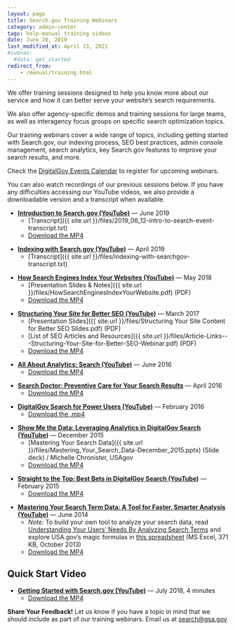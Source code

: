 ```yaml
---
layout: page
title: Search.gov Training Webinars
category: admin-center
tags: help-manual training videos
date: June 20, 2019
last_modified_at: April 13, 2021
#subnav:
  #data: get_started
redirect_from:
    - /manual/training.html
---
```


We offer training sessions designed to help you know more about our service and how it can better serve your website’s search requirements. 

We also offer agency-specific demos and training sessions for large teams, as well as interagency focus groups on specific search optimization topics.

Our training webinars cover a wide range of topics, including getting started with Search.gov, our indexing process, SEO best practices, admin console management, search analytics, key Search.gov features to improve your search results, and more.

Check the [DigitalGov Events Calendar](https://www.digital.gov/events/) to register for upcoming webinars.

You can also watch recordings of our previous sessions below. If you have any difficulties accessing our YouTube videos, we also provide a downloadable version and a transcript when available.

<a id="intro-to-search-gov"></a>
* **[Introduction to Search.gov (YouTube)](https://youtu.be/niT9kU6AfP8)** &mdash; June 2019
  * [Transcript]({{ site.url }}/files/2019_06_12-intro-to-search-event-transcript.txt)
  * [Download the MP4](https://dgsearch-images.s3.amazonaws.com/media/2019_06_12-intro-to-search.mp4)

<a id="indexing-with-searchgov"></a>
* **[Indexing with Search.gov (YouTube)](https://youtu.be/zxyJVrxWVmg)** &mdash; April 2019
  * [Transcript]({{ site.url }}/files/indexing-with-searchgov-transcript.txt)

<a id="how-engines-index"></a>
* **[How Search Engines Index Your Websites (YouTube)](https://youtu.be/THhe3Z7XSxg)** &mdash; May 2018
  * [Presentation Slides & Notes]({{ site.url }}/files/HowSearchEnginesIndexYourWebsite.pdf) (PDF)
  * [Download the MP4](https://d3qcdigd1fhos0.cloudfront.net/media/howsearchenginesindex.mp4)

<a id="site-structure-better-seo"></a>
* **[Structuring Your Site for Better SEO (YouTube)](https://youtu.be/2t5JM5slNSA)** &mdash; March 2017
  * [Presentation Slides]({{ site.url }}/files/Structuring Your Site Content for Better SEO Slides.pdf) (PDF)
  * [List of SEO Articles and Resources]({{ site.url }}/files/Article-Links---Structuring-Your-Site-for-Better-SEO-Webinar.pdf) (PDF)
  * [Download the MP4](https://d3qcdigd1fhos0.cloudfront.net/media/Structuring+Your+Site+for+Better+SEO_051117.mp4)

<a id="all-about-analytics"></a>
* **[All About Analytics: Search (YouTube)](https://youtu.be/xL6ipNKPW_Y)** &mdash; June 2016
  * [Download the MP4](https://d3qcdigd1fhos0.cloudfront.net/media/allaboutanalytics.mp4)

<a id="search-doctor"></a>
* **[Search Doctor: Preventive Care for Your Search Results](https://youtu.be/Wr767ENce_4)** &mdash; April 2016
  * [Download the MP4](https://d3qcdigd1fhos0.cloudfront.net/media/searchdoctor.mp4)

<a id="power-users"></a>
* **[DigitalGov Search for Power Users (YouTube)](https://youtu.be/P47ccZb6Fzc)** &mdash; February 2016
  * [Download the .mp4](https://d3qcdigd1fhos0.cloudfront.net/media/powerusers.mp4)

<a id="show-me-the-data"></a>
* **[Show Me the Data: Leveraging Analytics in DigitalGov Search (YouTube)](https://youtu.be/zMft4VkYZug)** &mdash; December 2015
  * [Mastering Your Search Data]({{ site.url }}/files/Mastering_Your_Search_Data-December_2015.pptx) (Slide deck) / Michelle Chronister, USAgov
  <!-- * [USA.gov FY15 Monthly Search Reports]({{ site.url }}/files/Sample_FY15_Monthly_Search%20Reports-USAgov.xlsx) (Excel workbook) / Michelle Chronister, USAgov &mdash; Modify to use as a template for your agency. -->
  * [Download the MP4](https://d3qcdigd1fhos0.cloudfront.net/media/showmethedata.mp4)

<a id="straight-to-the-top"></a>
* **[Straight to the Top: Best Bets in DigitalGov Search (YouTube)](https://youtu.be/WzQocKYK0t4)** &mdash; February 2015
  * [Download the MP4](https://d3qcdigd1fhos0.cloudfront.net/media/bestbets.mp4)

<a id="mastering-your-search-term-data"></a>
* **[Mastering Your Search Term Data: A Tool for Faster, Smarter Analysis (YouTube)](https://youtu.be/x2_PhowP-DI)** &mdash; June 2014
  * *Note:* To build your own tool to analyze your search data, read [Understanding Your Users’ Needs By Analyzing Search Terms](https://www.digitalgov.gov/2013/10/24/understanding-your-users-needs-by-analyzing-search-terms/) and explore USA.gov’s magic formulas in [this spreadsheet](https://s3.amazonaws.com/digitalgov/_legacy-img/2013/10/usa.gov-monthly-search-reports-fy13.xlsx) (MS Excel, 371 KB, October 2013)
  * [Download the MP4](https://d3qcdigd1fhos0.cloudfront.net/media/masteringyoursearchdata.mp4)

## Quick Start Video

<a id="getting-started-with-search-gov"></a>
* **[Getting Started with Search.gov (YouTube)](https://youtu.be/p-y9T23ziEg)** &mdash; July 2018, 4 minutes
  * [Download the MP4](https://d3qcdigd1fhos0.cloudfront.net/media/gettingstarted.mp4)

**Share Your Feedback!** Let us know if you have a topic in mind that we should include as part of our training webinars. Email us at search@gsa.gov

